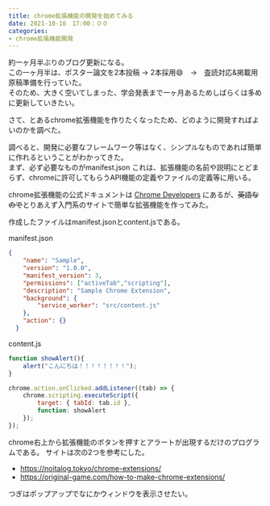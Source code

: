 ```yaml
---
title: chrome拡張機能の開発を始めてみる
date: 2021-10-16　17:00：００
categories:
- chrome拡張機能開発
---
```


約一ヶ月半ぶりのブログ更新になる。  
この一ヶ月半は、ポスター論文を2本投稿 -> 2本採用:smile:　->　査読対応&掲載用原稿準備を行っていた。  
そのため、大きく空いてしまった、学会発表まで一ヶ月あるためしばらくは多めに更新していきたい。  

さて、とあるchrome拡張機能を作りたくなったため、どのように開発すればよいのかを調べた。
<!-- more -->

調べると、開発に必要なフレームワーク等はなく、シンプルなものであれば簡単に作れるということがわかってきた。  
まず、必ず必要なものがmanifest.json
これは、拡張機能の名前や説明にとどまらず、chromeに許可してもらうAPI機能の定義やファイルの定義等に用いる。

chrome拡張機能の公式ドキュメントは [Chrome Developers](https://developer.chrome.com/docs/extensions/mv3/) にあるが、~~英語なので~~とりあえず入門系のサイトで簡単な拡張機能を作ってみた。

作成したファイルはmanifest.jsonとcontent.jsである。  

manifest.json
```json
{
    "name": "Sample",
    "version": "1.0.0",
    "manifest_version": 3,
    "permissions": ["activeTab","scripting"],
    "description": "Sample Chrome Extension",
    "background": {
        "service_worker": "src/content.js"
    },
    "action": {}
  }
```

content.js
```js
function showAlert(){
    alert("こんにちは！！！！！！！！");
}

chrome.action.onClicked.addListener((tab) => {
	chrome.scripting.executeScript({
		target: { tabId: tab.id },
		function: showAlert
	});
});
```

chrome右上から拡張機能のボタンを押すとアラートが出現するだけのプログラムである。
サイトは次の2つを参考にした。

- https://noitalog.tokyo/chrome-extensions/
- https://original-game.com/how-to-make-chrome-extensions/

つぎはポップアップでなにかウィンドウを表示させたい。